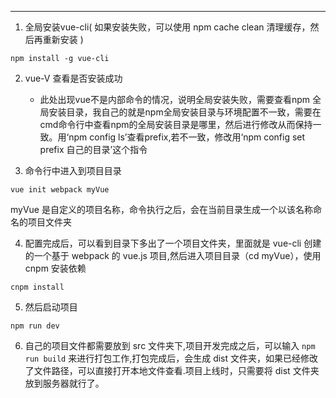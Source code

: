 ---
1. 全局安装vue-cli( 如果安装失败，可以使用 npm cache clean 清理缓存，然后再重新安装 )
```
npm install -g vue-cli
```
2. vue-V 查看是否安装成功
    - 此处出现vue不是内部命令的情况，说明全局安装失败，需要查看npm 全局安装目录，我自己的就是npm全局安装目录与环境配置不一致，需要在cmd命令行中查看npm的全局安装目录是哪里，然后进行修改从而保持一致。用‘npm config ls’查看prefix,若不一致，修改用‘npm config set prefix 自己的目录’这个指令

3. 命令行中进入到项目目录
```
vue init webpack myVue
```
myVue 是自定义的项目名称，命令执行之后，会在当前目录生成一个以该名称命名的项目文件夹

4. 配置完成后，可以看到目录下多出了一个项目文件夹，里面就是 vue-cli 创建的一个基于 webpack 的 vue.js 项目,然后进入项目目录（cd myVue），使用 cnpm 安装依赖
```
cnpm install
```
5. 然后启动项目
```
npm run dev
```
6. 自己的项目文件都需要放到 src 文件夹下,项目开发完成之后，可以输入 ```npm run build``` 来进行打包工作,打包完成后，会生成 dist 文件夹，如果已经修改了文件路径，可以直接打开本地文件查看.项目上线时，只需要将 dist 文件夹放到服务器就行了。
